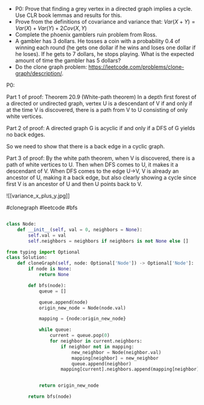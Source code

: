 - P0: Prove that finding a grey vertex in a directed graph implies a cycle. Use CLR book lemmas and results for this.
- Prove from the definitions of covariance and variance that: $Var(X+Y) = Var(X)+Var(Y)+2Cov(X,Y)$
- Complete the phoenix gamblers ruin problem from Ross.
- A gambler has $3$ dollars. He tosses a coin with a probability $0.4$ of winning each round (he gets one dollar if he wins and loses one dollar if he loses). If he gets to 7 dollars, he stops playing. What is the expected amount of time the gambler has $5$ dollars?
- Do the clone graph problem: https://leetcode.com/problems/clone-graph/description/.


P0:

Part 1 of proof:
Theorem 20.9 (White-path theorem)
In a depth first forest of a directed or undirected graph, vertex U is a descendant of V if and only if at the time V is discovered, there is a path from V to U consisting of only white vertices.

Part 2 of proof:
A directed graph G is acyclic if and only if a DFS of G yields no back edges.

So we need to show that there is a back edge in a cyclic graph.

Part 3 of proof:
By the white path theorem, when V is discovered, there is a path of white vertices to U. Then when DFS comes to U, it makes it a descendant of V. When DFS comes to the edge U->V, V is already an ancestor of U, making it a back edge, but also clearly showing a cycle since first V is an ancestor of U and then U points back to V. 

![[variance_x_plus_y.jpg]]


#clonegraph #leetcode #bfs
~~~Python 

class Node:
    def __init__(self, val = 0, neighbors = None):
        self.val = val
        self.neighbors = neighbors if neighbors is not None else []

from typing import Optional
class Solution:
    def cloneGraph(self, node: Optional['Node']) -> Optional['Node']:
        if node is None:
            return None

        def bfs(node):
            queue = []

            queue.append(node)
            origin_new_node = Node(node.val)

            mapping = {node:origin_new_node}

            while queue:
                current = queue.pop(0)
                for neighbor in current.neighbors:
                    if neighbor not in mapping:
                        new_neighbor = Node(neighbor.val)
                        mapping[neighbor] = new_neighbor
                        queue.append(neighbor)
                    mapping[current].neighbors.append(mapping[neighbor])


            return origin_new_node

        return bfs(node)


